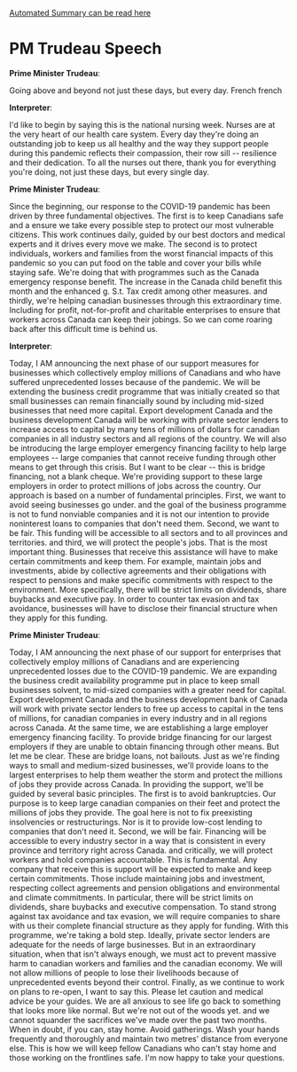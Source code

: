 [Automated Summary can be read here](./trudeau_summary.md)

# PM Trudeau Speech



**Prime Minister Trudeau**:

Going above and beyond not just these days, but every day.
French french 



**Interpreter**:

I'd like to begin by saying this is the national nursing week.
Nurses are at the very heart of our health care system.
Every day they're doing an outstanding job to keep us all healthy and the way they support people during this pandemic reflects their compassion, their row sill -- resilience and their dedication.
To all the nurses out there, thank you for everything you're doing, not just these days, but every single day.



**Prime Minister Trudeau**:

Since the beginning, our response to the COVID-19 pandemic has been driven by three fundamental objectives.
The first is to keep Canadians safe and a ensure we take every possible step to protect our most vulnerable citizens.
This work continues daily, guided by our best doctors and medical experts and it drives every move we make.
The second is to protect individuals, workers and families from the worst financial impacts of this pandemic so you can put food on the table and cover your bills while staying safe.
We're doing that with programmes such as the Canada emergency response benefit.
The increase in the Canada child benefit this month and the enhanced g. S.t. Tax credit among other measures.
and thirdly, we're helping canadian businesses through this extraordinary time.
Including for profit, not-for-profit and charitable enterprises to ensure that workers across Canada can keep their jobings.
So we can come roaring back after this difficult time is behind us. 



**Interpreter**:

Today, I AM announcing the next phase of our support measures for businesses which collectively employ millions of Canadians and who have suffered unprecedented losses because of the pandemic.
We will be extending the business credit programme that was initially created so that small businesses can remain financially sound by including mid-sized businesses that need more capital.
Export development Canada and the business development Canada will be working with private sector lenders to increase access to capital by many tens of millions of dollars for canadian companies in all industry sectors and all regions of the country.
We will also be introducing the large employer emergency financing facility to help large employees -- large companies that cannot receive funding through other means to get through this crisis.
But I want to be clear -- this is bridge financing, not a blank cheque.
We're providing support to these large employers in order to protect millions of jobs across the country.
Our approach is based on a number of fundamental principles.
First, we want to avoid seeing businesses go under.
and the goal of the business programme is not to fund nonviable companies and it is not our intention to provide noninterest loans to companies that don't need them.
Second, we want to be fair.
This funding will be accessible to all sectors and to all provinces and territories.
and third, we will protect the people's jobs.
That is the most important thing.
Businesses that receive this assistance will have to make certain commitments and keep them.
For example, maintain jobs and investments, abide by collective agreements and their obligations with respect to pensions and make specific commitments with respect to the environment.
More specifically, there will be strict limits on dividends, share buybacks and executive pay.
In order to counter tax evasion and tax avoidance, businesses will have to disclose their financial structure when they apply for this funding.



**Prime Minister Trudeau**:

Today, I AM announcing the next phase of our support for enterprises that collectively employ millions of Canadians and are experiencing unprecedented losses due to the COVID-19 pandemic.
We are expanding the business credit availability programme put in place to keep small businesses solvent, to mid-sized companies with a greater need for capital.
Export development Canada and the business development bank of Canada will work with private sector lenders to free up access to capital in the tens of millions, for canadian companies in every industry and in all regions across Canada.
At the same time, we are establishing a large employer emergency financing facility.
To provide bridge financing for our largest employers if they are unable to obtain financing through other means.
But let me be clear.
These are bridge loans, not bailouts.
Just as we're finding ways to small and medium-sized businesses, we'll provide loans to the largest enterprises to help them weather the storm and protect the millions of jobs they provide across Canada.
In providing the support, we'll be guided by several basic principles.
The first is to avoid bankruptcies.
Our purpose is to keep large canadian companies on their feet and protect the millions of jobs they provide.
The goal here is not to fix preexisting insolvencies or restructurings.
Nor is it to provide low-cost lending to companies that don't need it. Second, we will be fair.
Financing will be accessible to every industry sector in a way that is consistent in every province and territory right across Canada.
and critically, we will protect workers and hold companies accountable.
This is fundamental.
Any company that receive this is support will be expected to make and keep certain commitments.
Those include maintaining jobs and investment, respecting collect agreements and pension obligations and environmental and climate commitments.
In particular, there will be strict limits on dividends, share buybacks and executive compensation.
To stand strong against tax avoidance and tax evasion, we will require companies to share with us their complete financial structure as they apply for funding.
With this programme, we're taking a bold step.
Ideally, private sector lenders are adequate for the needs of large businesses.
But in an extraordinary situation, when that isn't always enough, we must act to prevent massive harm to canadian workers and families and the canadian economy.
We will not allow millions of people to lose their livelihoods because of unprecedented events beyond their control.
Finally, as we continue to work on plans to re-open, I want to say this.
Please let caution and medical advice be your guides.
We are all anxious to see life go back to something that looks more like normal.
But we're not out of the woods yet.
and we cannot squander the sacrifices we've made over the past two months.
When in doubt, if you can, stay home.
Avoid gatherings.
Wash your hands frequently and thoroughly and maintain two metres' distance from everyone else.
This is how we will keep fellow Canadians who can't stay home and those working on the frontlines safe.
I'm now happy to take your questions.




